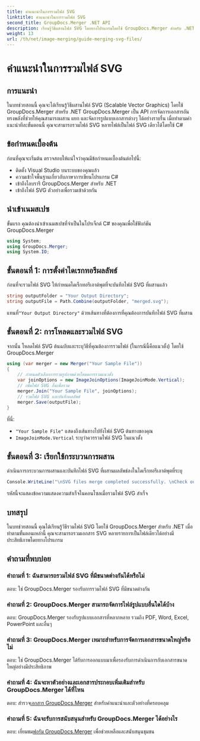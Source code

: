 ```yaml
---
title: คำแนะนำในการรวมไฟล์ SVG
linktitle: คำแนะนำในการรวมไฟล์ SVG
second_title: GroupDocs.Merger .NET API
description: เรียนรู้วิธีผสานไฟล์ SVG โดยทางโปรแกรมโดยใช้ GroupDocs.Merger สำหรับ .NET รวมเอกสาร SVG หลายชุดได้อย่างง่ายดาย
weight: 13
url: /th/net/image-merging/guide-merging-svg-files/
---
```


# คำแนะนำในการรวมไฟล์ SVG

## การแนะนำ
ในบทช่วยสอนนี้ คุณจะได้เรียนรู้วิธีผสานไฟล์ SVG (Scalable Vector Graphics) โดยใช้ GroupDocs.Merger สำหรับ .NET GroupDocs.Merger เป็น API การจัดการเอกสารอันทรงพลังที่ช่วยให้คุณสามารถผสาน แยก และจัดการรูปแบบเอกสารต่างๆ ได้อย่างราบรื่น เมื่อทำตามคำแนะนำทีละขั้นตอนนี้ คุณจะสามารถรวมไฟล์ SVG หลายไฟล์เป็นไฟล์ SVG เดียวได้โดยใช้ C#

## ข้อกำหนดเบื้องต้น

ก่อนที่คุณจะเริ่มต้น ตรวจสอบให้แน่ใจว่าคุณมีข้อกำหนดเบื้องต้นต่อไปนี้:

- ติดตั้ง Visual Studio บนระบบของคุณแล้ว
- ความเข้าใจพื้นฐานเกี่ยวกับภาษาการเขียนโปรแกรม C#
- เข้าถึงไลบรารี GroupDocs.Merger สำหรับ .NET
- เข้าถึงไฟล์ SVG ตัวอย่างเพื่อรวมเข้าด้วยกัน

## นำเข้าเนมสเปซ

ขั้นแรก คุณต้องนำเข้าเนมสเปซที่จำเป็นในโปรเจ็กต์ C# ของคุณเพื่อใช้ฟังก์ชัน GroupDocs.Merger

```csharp
using System; 
using GroupDocs.Merger;
using System.IO;
```

## ขั้นตอนที่ 1: การตั้งค่าไดเรกทอรีผลลัพธ์

ก่อนที่จะรวมไฟล์ SVG ให้กำหนดไดเร็กทอรีเอาต์พุตที่จะบันทึกไฟล์ SVG ที่ผสานแล้ว

```csharp
string outputFolder = "Your Output Directory";
string outputFile = Path.Combine(outputFolder, "merged.svg");
```

 แทนที่`"Your Output Directory"` ด้วยเส้นทางที่ต้องการที่คุณต้องการบันทึกไฟล์ SVG ที่ผสาน

## ขั้นตอนที่ 2: การโหลดและรวมไฟล์ SVG

จากนั้น โหลดไฟล์ SVG ต้นฉบับและระบุวิธีที่คุณต้องการรวมไฟล์ (ในกรณีนี้คือแนวตั้ง) โดยใช้ GroupDocs.Merger

```csharp
using (var merger = new Merger("Your Sample File"))
{
    // กำหนดตัวเลือกการรวมรูปภาพด้วยโหมดการรวมแนวตั้ง
    var joinOptions = new ImageJoinOptions(ImageJoinMode.Vertical);
    // เพิ่มไฟล์ SVG อื่นเพื่อรวม
    merger.Join("Your Sample File", joinOptions);
    // รวมไฟล์ SVG และบันทึกผลลัพธ์
    merger.Save(outputFile);
}
```

ที่นี่:
- `"Your Sample File"` แสดงถึงเส้นทางไปยังไฟล์ SVG ต้นทางของคุณ
- `ImageJoinMode.Vertical` ระบุว่าควรรวมไฟล์ SVG ในแนวตั้ง

## ขั้นตอนที่ 3: เรียกใช้กระบวนการผสาน

ดำเนินการกระบวนการผสานและบันทึกไฟล์ SVG ที่ผสานผลลัพธ์ลงในไดเร็กทอรีเอาต์พุตที่ระบุ

```csharp
Console.WriteLine("\nSVG files merge completed successfully. \nCheck output in {0}", outputFolder);
```

รหัสนี้จะแสดงข้อความแสดงความสำเร็จในคอนโซลเมื่อรวมไฟล์ SVG สำเร็จ

## บทสรุป

ในบทช่วยสอนนี้ คุณได้เรียนรู้วิธีรวมไฟล์ SVG โดยใช้ GroupDocs.Merger สำหรับ .NET เมื่อทำตามขั้นตอนเหล่านี้ คุณจะสามารถรวมเอกสาร SVG หลายรายการเป็นไฟล์เดียวได้อย่างมีประสิทธิภาพโดยทางโปรแกรม

## คำถามที่พบบ่อย

### คำถามที่ 1: ฉันสามารถรวมไฟล์ SVG ที่มีขนาดต่างกันได้หรือไม่

ตอบ: ใช่ GroupDocs.Merger รองรับการรวมไฟล์ SVG ที่มีขนาดต่างกัน

### คำถามที่ 2: GroupDocs.Merger สามารถจัดการไฟล์รูปแบบอื่นใดได้บ้าง

ตอบ: GroupDocs.Merger รองรับรูปแบบเอกสารที่หลากหลาย รวมถึง PDF, Word, Excel, PowerPoint และอื่นๆ

### คำถามที่ 3: GroupDocs.Merger เหมาะสำหรับการจัดการเอกสารขนาดใหญ่หรือไม่

ตอบ: ใช่ GroupDocs.Merger ได้รับการออกแบบมาเพื่อรองรับการดำเนินการกับเอกสารขนาดใหญ่อย่างมีประสิทธิภาพ

### คำถามที่ 4: ฉันจะหาตัวอย่างและเอกสารประกอบเพิ่มเติมสำหรับ GroupDocs.Merger ได้ที่ไหน

 ตอบ: สำรวจ[เอกสาร GroupDocs.Merger](https://tutorials.groupdocs.com/merger/net/) สำหรับคำแนะนำและตัวอย่างที่ครอบคลุม

### คำถามที่ 5: ฉันจะรับการสนับสนุนสำหรับ GroupDocs.Merger ได้อย่างไร

 ตอบ: เยี่ยมชม[ฟอรัม GroupDocs.Merger](https://forum.groupdocs.com/c/merger/32) เพื่อช่วยเหลือและสนับสนุนชุมชน